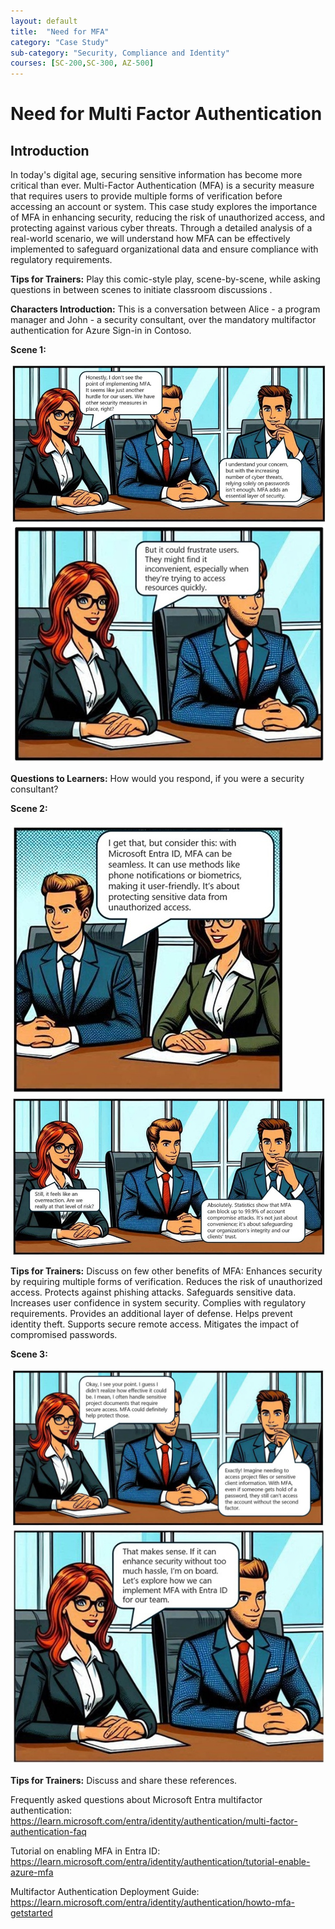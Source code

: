 ```yaml
---
layout: default
title:  "Need for MFA"
category: "Case Study"
sub-category: "Security, Compliance and Identity"
courses: [SC-200,SC-300, AZ-500]
---
```


# Need for Multi Factor Authentication

## Introduction
In today's digital age, securing sensitive information has become more critical than ever. Multi-Factor Authentication (MFA) is a security measure that requires users to provide multiple forms of verification before accessing an account or system. This case study explores the importance of MFA in enhancing security, reducing the risk of unauthorized access, and protecting against various cyber threats. Through a detailed analysis of a real-world scenario, we will understand how MFA can be effectively implemented to safeguard organizational data and ensure compliance with regulatory requirements.

**Tips for Trainers:** Play this comic-style play, scene-by-scene, while asking questions in between scenes to initiate classroom discussions .
 
**Characters Introduction:** This is a conversation between Alice - a program manager and John - a security consultant, over the mandatory multifactor authentication for Azure Sign-in in Contoso.

**Scene 1:**

<a href="./images/mfa1.jpg" download>
  <img src="./images/mfa1.jpg" alt="A two-panel comic strip featuring a conversation between two business professionals. In the first panel, one person expresses doubt about the necessity of implementing multi-factor authentication (MFA), considering it an additional hurdle for users. In the second panel, the other person explains that with the increasing number of cyber threats, relying solely on passwords is insufficient, and MFA adds an essential layer of security.">
</a>

<a href="./images/mfa2.jpg" download>
  <img src="./images/mfa2.jpg" alt="Two business professionals are seated at a table in a meeting. One person is speaking, expressing concern that implementing multi-factor authentication (MFA) might frustrate users and be inconvenient when they need quick access to resources.">
</a>

**Questions to Learners:** How would you respond, if you were a security consultant?

**Scene 2:**

<a href="./images/mfa3.jpg" download>
  <img src="./images/mfa3.jpg" alt="Two business professionals are seated at a table in a meeting. One person is explaining that with Microsoft Entra ID, multi-factor authentication (MFA) can be seamless and user-friendly, using methods like phone notifications or biometrics to protect sensitive data from unauthorized access.">
</a>
<a href="./images/mfa4.jpg" download>
  <img src="./images/mfa4.jpg" alt=" Three individuals are seated at a table in a professional meeting room with large windows in the background. The person on the left is speaking, expressing concern about the necessity of multi-factor authentication (MFA) by saying, "Still, it feels like an overreaction. Are we really at that level of risk?" The person in the middle responds, "Absolutely. Statistics show that MFA can block up to 99.9% of account compromise attacks. It's not just about convenience; it's about safeguarding our organization's integrity and our clients' trust.">
</a>

**Tips for Trainers:** Discuss on few other benefits of MFA:
Enhances security by requiring multiple forms of verification.
Reduces the risk of unauthorized access.
Protects against phishing attacks.
Safeguards sensitive data.
Increases user confidence in system security.
Complies with regulatory requirements.
Provides an additional layer of defense.
Helps prevent identity theft.
Supports secure remote access.
Mitigates the impact of compromised passwords.


**Scene 3:**

<a href="./images/mfa5.jpg" download>
  <img src="./images/mfa5.jpg" alt="A comic-style illustration showing three individuals in a business meeting. The person on the left says, "Okay, I see your point. I guess I didn't realize how effective it could be. I mean, I often handle sensitive project documents that require secure access. MFA could definitely help protect those." The person on the right responds, "Exactly! Imagine needing to access project files or sensitive client information. With MFA, even if someone gets hold of a password, they still can't access the account without the second factor.">
</a>

<a href="./images/mfa6.jpg" download>
  <img src="./images/mfa6.jpg" alt="wo individuals are seated at a table in a professional setting. One person is speaking and saying, "That makes sense. If it can enhance security without too much hassle, I'm on board. Let's explore how we can implement MFA with Entra ID for our team.">
</a>

**Tips for Trainers:** Discuss and share these references.

Frequently asked questions about Microsoft Entra multifactor authentication:
https://learn.microsoft.com/entra/identity/authentication/multi-factor-authentication-faq

Tutorial on enabling MFA in Entra ID: 
https://learn.microsoft.com/entra/identity/authentication/tutorial-enable-azure-mfa

Multifactor Authentication Deployment Guide:
https://learn.microsoft.com/entra/identity/authentication/howto-mfa-getstarted
